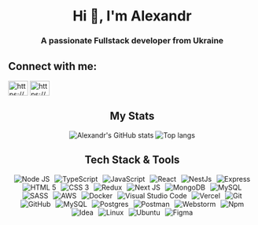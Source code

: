 <h1 align="center">Hi 👋, I'm Alexandr</h1>
<h3 align="center">A passionate Fullstack developer from Ukraine</h3>

<h2 align="left">Connect with me:</h2>
<p align="left">
<a href="https://linkedin.com/in/https://www.linkedin.com/in/alexandrsemenets/" target="blank"><img align="center" src="https://raw.githubusercontent.com/rahuldkjain/github-profile-readme-generator/master/src/images/icons/Social/linked-in-alt.svg" alt="https://www.linkedin.com/in/alexandrsemenets/" height="30" width="40" /></a>
<a href="https://www.instagram.com/seemyoon/" target="blank"><img align="center" src="https://raw.githubusercontent.com/rahuldkjain/github-profile-readme-generator/master/src/images/icons/Social/instagram.svg" alt="https://www.instagram.com/seemyoon/" height="30" width="40" /></a>
</p>

<h2 align="center">My Stats</h2>
<div align="center">
<img alt="Alexandr's GitHub stats" src="https://github-readme-stats.vercel.app/api?username=seemyoon&show_icons=true&theme=transparent"/>
<img alt="Top langs" src="https://github-readme-stats.vercel.app/api/top-langs/?username=seemyoon&layout=compact&&langs_count=8&theme=transparent"/>
</div>

<h2 align="center">Tech Stack & Tools</h2>
<div align="center">
  <img src="https://skillicons.dev/icons?i=nodejs" hspace="3" title="Node JS"/> 
  <img src="https://skillicons.dev/icons?i=ts" hspace="3" title="TypeScript"/> 
  <img src="https://skillicons.dev/icons?i=js" hspace="3" title="JavaScript"/> 
  <img src="https://skillicons.dev/icons?i=react" hspace="3" title="React"/>
  <img src="https://skillicons.dev/icons?i=nestjs" hspace="3" title="NestJs"/> 
  <img src="https://skillicons.dev/icons?i=express" hspace="3" title="Express"/> 
  <img src="https://skillicons.dev/icons?i=html" hspace="3" title="HTML 5"/> 
  <img src="https://skillicons.dev/icons?i=css" hspace="3" title="CSS 3"/>
  <img src="https://skillicons.dev/icons?i=redux" hspace="3" title="Redux"/> 
  <img src="https://skillicons.dev/icons?i=nextjs" hspace="3" title="Next JS"/> 
  <img src="https://skillicons.dev/icons?i=mongodb" hspace="3" title="MongoDB"/> 
  <img src="https://skillicons.dev/icons?i=mysql" hspace="3" title="MySQL"/> 
  <img src="https://skillicons.dev/icons?i=sass" hspace="3" title="SASS"/> 
  <img src="https://skillicons.dev/icons?i=aws" hspace="3" title="AWS"/>
  <img src="https://skillicons.dev/icons?i=docker" hspace="3" title="Docker"/> 
  <img src="https://skillicons.dev/icons?i=vscode" hspace="3" title="Visual Studio Code"/>
  <img src="https://skillicons.dev/icons?i=vercel" hspace="3" title="Vercel"/>
  <img src="https://skillicons.dev/icons?i=git" hspace="3" title="Git"/>
  <img src="https://skillicons.dev/icons?i=github" hspace="3" title="GitHub"/>
  <img src="https://skillicons.dev/icons?i=mysql" hspace="3" title="MySQL"/>
  <img src="https://skillicons.dev/icons?i=postgres" hspace="3" title="Postgres"/>
  <img src="https://skillicons.dev/icons?i=postman" hspace="3" title="Postman"/>
  <img src="https://skillicons.dev/icons?i=webstorm" hspace="3" title="Webstorm"/>
  <img src="https://skillicons.dev/icons?i=npm" hspace="3" title="Npm"/>
  <img src="https://skillicons.dev/icons?i=idea" hspace="3" title="Idea"/>
  <img src="https://skillicons.dev/icons?i=linux" hspace="3" title="Linux"/>
  <img src="https://skillicons.dev/icons?i=ubuntu" hspace="3" title="Ubuntu"/>
  <img src="https://skillicons.dev/icons?i=figma" hspace="3" title="Figma"/> 
  <!-- <img src="https://skillicons.dev/icons?i=spring" hspace="3" title="Spring"/> -->
  <!-- <img src="https://skillicons.dev/icons?i=go" hspace="3" title="go"/> -->
  <!-- <img src="https://skillicons.dev/icons?i=gcp" hspace="3" title="Gcp"/> -->
  <!-- <img src="https://skillicons.dev/icons?i=bash" hspace="3" title="Bash"/> -->
  <!-- <img src="https://skillicons.dev/icons?i=bootstrap" hspace="3" title="Bootstrap"/> -->
  <!-- <img src="https://skillicons.dev/icons?i=kubernetes" hspace="3" title="Kubernetes"/> -->
  <!-- <img src="https://skillicons.dev/icons?i=redis" hspace="3" title="Redis"/>  -->
  <!-- <img src="https://skillicons.dev/icons?i=java" hspace="3" title="Java"/>  -->
</div>
